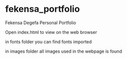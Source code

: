 # fekensa_portfolio
Fekensa Degefa Personal Portfolio

Open index.html to view on the web browser

in fonts folder you can find fonts imported

in images folder all images used in the webpage is found
